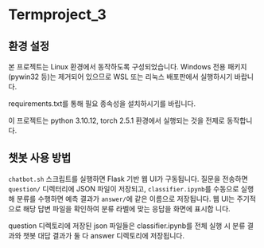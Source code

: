 # Termproject_3


## 환경 설정



본 프로젝트는 Linux 환경에서 동작하도록 구성되었습니다. Windows 전용 패키지(pywin32 등)는 제거되어 있으므로 WSL 또는 리눅스 배포판에서 실행하시기 바랍니다.

requirements.txt를 통해 필요 종속성을 설치하시기를 바립니다.

이 프로젝트는 python 3.10.12, torch 2.5.1 환경에서 실행되는 것을 전제로 동작합니다.

## 챗봇 사용 방법

`chatbot.sh` 스크립트를 실행하면 Flask 기반 웹 UI가 구동됩니다. 질문을 전송하면
`question/` 디렉터리에 JSON 파일이 저장되고, `classifier.ipynb`를 수동으로 실행해
분류를 수행하면 예측 결과가 `answer/`에 같은 이름으로 저장됩니다. 웹 UI는 주기적
으로 해당 답변 파일을 확인하여 분류 라벨에 맞는 응답을 화면에 표시합
니다.

question 디렉토리에 저장된 json 파일들은 classifier.ipynb를 전체 실행 시 분류 결과와 챗봇 대답 결과가 둘 다 answer 디렉토리에 저장됩니다.
